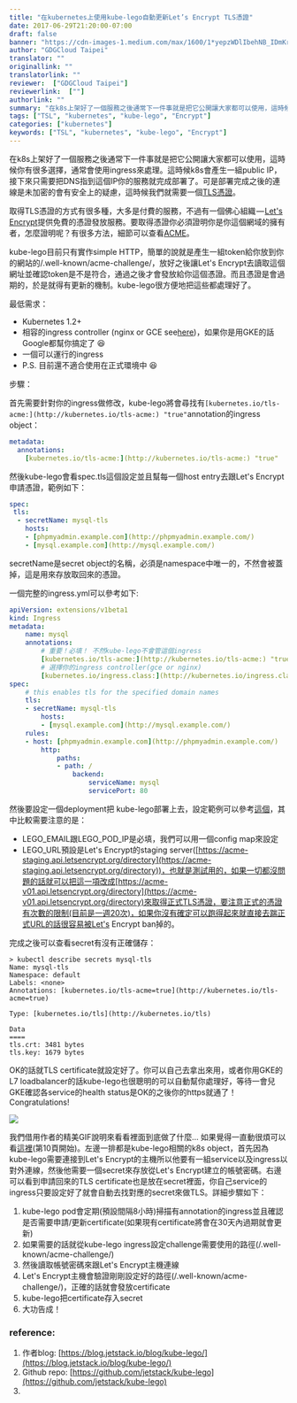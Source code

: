 ```yaml
---
title: "在kubernetes上使用kube-lego自動更新Let’s Encrypt TLS憑證"
date: 2017-06-29T21:20:00-07:00
draft: false
banner: "https://cdn-images-1.medium.com/max/1600/1*yepzWDlIbehNB_IDmKrEtg.gif"
author: "GDGCloud Taipei"
translator: ""
originallink: ""
translatorlink: ""
reviewer:  ["GDGCloud Taipei"]
reviewerlink:  [""]
authorlink: ""
summary: "在k8s上架好了一個服務之後通常下一件事就是把它公開讓大家都可以使用，這時候你有很多選擇，通常會使用ingress來處理。這時候k8s會產生一組public IP，接下來只需要把DNS指到這個IP你的服務就完成部署了。可是部署完成之後的連線是未加密的會有安全上的疑慮，這時候我們就需要一個TLS憑證"
tags: ["TSL", "kubernetes", "kube-lego", "Encrypt"]
categories: ["kubernetes"]
keywords: ["TSL", "kubernetes", "kube-lego", "Encrypt"]
---
```


在k8s上架好了一個服務之後通常下一件事就是把它公開讓大家都可以使用，這時候你有很多選擇，通常會使用ingress來處理。這時候k8s會產生一組public IP，接下來只需要把DNS指到這個IP你的服務就完成部署了。可是部署完成之後的連線是未加密的會有安全上的疑慮，這時候我們就需要一個[TLS憑證](https://zh.wikipedia.org/wiki/%E5%82%B3%E8%BC%B8%E5%B1%A4%E5%AE%89%E5%85%A8%E5%8D%94%E8%AD%B0)。

取得TLS憑證的方式有很多種，大多是付費的服務，不過有一個佛心組織 — [Let's Encrypt](https://letsencrypt.org/)提供免費的憑證發放服務。要取得憑證你必須證明你是你這個網域的擁有者，怎麼證明呢？有很多方法，細節可以查看[ACME](https://ietf-wg-acme.github.io/acme/)。

kube-lego目前只有實作simple HTTP，簡單的說就是產生一組token給你放到你的網站的/.well-known/acme-challenge/，放好之後讓Let's Encrypt去讀取這個網址並確認token是不是符合，通過之後才會發放給你這個憑證。而且憑證是會過期的，於是就得有更新的機制。kube-lego很方便地把這些都處理好了。

最低需求：

*   Kubernetes 1.2+
*   相容的ingress controller (nginx or GCE see[here](https://github.com/jetstack/kube-lego#ingress-controllers))，如果你是用GKE的話Google都幫你搞定了 😆
*   一個可以運行的ingress
*   P.S. 目前還不適合使用在正式環境中 😆


步驟：

首先需要針對你的ingress做修改，kube-lego將會尋找有`[kubernetes.io/tls-acme:](http://kubernetes.io/tls-acme:) "true"`annotation的ingress object：

```yaml
metadata:
  annotations:
    [kubernetes.io/tls-acme:](http://kubernetes.io/tls-acme:) "true"
```

然後kube-lego會看spec.tls這個設定並且幫每一個host entry去跟Let's Encrypt申請憑證，範例如下：

```yaml
spec:
 tls:
  - secretName: mysql-tls
    hosts:
    - [phpmyadmin.example.com](http://phpmyadmin.example.com/)
    - [mysql.example.com](http://mysql.example.com/)
```

secretName是secret object的名稱，必須是namespace中唯一的，不然會被蓋掉，這是用來存放取回來的憑證。

一個完整的ingress.yml可以參考如下:

```yaml
apiVersion: extensions/v1beta1 
kind: Ingress 
metadata:   
    name: mysql
    annotations:     
        # 重要！必填！ 不然kube-lego不會管這個ingress
        [kubernetes.io/tls-acme:](http://kubernetes.io/tls-acme:) "true" 
        # 選擇你的ingress controller(gce or nginx)
        [kubernetes.io/ingress.class:](http://kubernetes.io/ingress.class:) "gce"
spec:   
    # this enables tls for the specified domain names   
    tls:
    - secretName: mysql-tls
        hosts:
        - [mysql.example.com](http://mysql.example.com/)
    rules:
    - host: [phpmyadmin.example.com](http://phpmyadmin.example.com/)
        http:
            paths:
            - path: /
                backend:
                    serviceName: mysql
                    servicePort: 80
```

然後要設定一個deployment把 kube-lego部署上去，設定範例可以參考[這個](https://github.com/jetstack/kube-lego/blob/master/examples/gce/lego/deployment.yaml)，其中比較需要注意的是：

*   LEGO\_EMAIL跟LEGO\_POD\_IP是必填，我們可以用一個config map來設定
*   LEGO\_URL預設是Let's Encrypt的staging server([https://acme-staging.api.letsencrypt.org/directory](https://acme-staging.api.letsencrypt.org/directory))，也就是測試用的，如果一切都沒問題的話就可以把這一項改成[https://acme-v01.api.letsencrypt.org/directory](https://acme-v01.api.letsencrypt.org/directory)來取得正式TLS憑證，要注意正式的憑證有次數的限制(目前是一週20次)，如果你沒有確定可以跑得起來就直接去踹正式URL的話很容易被Let's Encrypt ban掉的。

  

完成之後可以查看secret有沒有正確儲存：

```shell
> kubectl describe secrets mysql-tls
Name: mysql-tls
Namespace: default
Labels: <none>
Annotations: [kubernetes.io/tls-acme=true](http://kubernetes.io/tls-acme=true)

Type: [kubernetes.io/tls](http://kubernetes.io/tls)

Data
====
tls.crt: 3481 bytes
tls.key: 1679 bytes
```

OK的話就TLS certificate就設定好了。你可以自己去拿出來用，或者你用GKE的L7 loadbalancer的話kube-lego也很聰明的可以自動幫你處理好，等待一會兒GKE確認各service的health status是OK的之後你的https就通了！Congratulations!

  

![](https://cdn-images-1.medium.com/max/1600/1*yepzWDlIbehNB_IDmKrEtg.gif)

  

我們借用作者的精美GIF說明來看看裡面到底做了什麼… 如果覺得一直動很煩可以看[這裡](https://www.slideshare.net/mjbarks/an-introduction-to-kubelego)(第10頁開始)。左邊一排都是kube-lego相關的k8s object，首先因為kube-lego需要連接到Let's Encrypt的主機所以他要有一組service以及ingress以對外連線，然後他需要一個secret來存放從Let's Encrypt建立的帳號密碼。右邊可以看到申請回來的TLS certificate也是放在secret裡面，你自己service的ingress只要設定好了就會自動去找對應的secret來做TLS。詳細步驟如下：

1.  kube-lego pod會定期(預設間隔8小時)掃描有annotation的ingress並且確認是否需要申請/更新certificate(如果現有certificate將會在30天內過期就會更新)
2.  如果需要的話就從kube-lego ingress設定challenge需要使用的路徑(/.well-known/acme-challenge/)
3.  然後讀取帳號密碼來跟Let's Encrypt主機連線
4.  Let's Encrypt主機會驗證剛剛設定好的路徑(/.well-known/acme-challenge/)，正確的話就會發放certificate
5.  kube-lego把certificate存入secret
6.  大功告成！

### reference:

1.  作者blog: [https://blog.jetstack.io/blog/kube-lego/](https://blog.jetstack.io/blog/kube-lego/)
2.  Github repo: [https://github.com/jetstack/kube-lego](https://github.com/jetstack/kube-lego)
3.